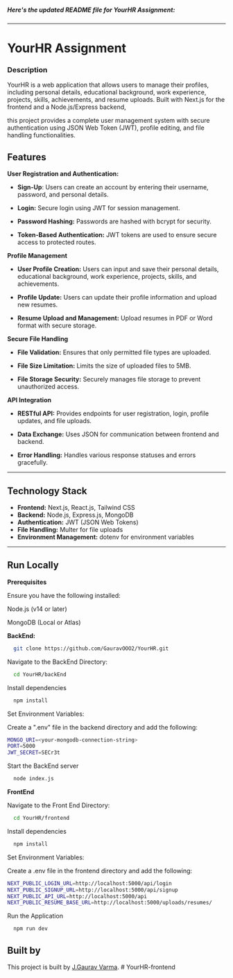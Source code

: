 
##### Here's the updated README file for YourHR Assignment:
---

# YourHR Assignment

### Description

YourHR is a web application that allows users to manage their profiles, including personal details, educational background, work experience, projects, skills, achievements, and resume uploads. Built with Next.js for the frontend and a Node.js/Express backend, 

this project provides a complete user management system with secure authentication using JSON Web Token (JWT), profile editing, and file handling functionalities.

## Features

  **User Registration and Authentication:**

* **Sign-Up**: Users can create an account by entering their username, password, and personal details.
* **Login:** Secure login using JWT for session management.

* **Password Hashing:** Passwords are hashed with bcrypt for security.

* **Token-Based Authentication:** JWT tokens are used to ensure secure access to protected routes.

**Profile Management**


* **User Profile Creation:** Users can input and save their personal details, educational background, work experience, projects, skills, and achievements.

* **Profile Update:** Users can update their profile information and upload new resumes.

* **Resume Upload and Management:** Upload resumes in PDF or Word format with secure storage.


**Secure File Handling**

* **File Validation:** Ensures that only permitted file types are uploaded.

* **File Size Limitation:** Limits the size of uploaded files to 5MB.

* **File Storage Security:** Securely manages file storage to prevent unauthorized access.

**API Integration**

* **RESTful API:** Provides endpoints for user registration, login, profile updates, and file uploads.

* **Data Exchange:** Uses JSON for communication between frontend and backend.

* **Error Handling:** Handles various response statuses and errors gracefully.

---

## Technology Stack

* **Frontend:** Next.js, React.js, Tailwind CSS
* **Backend:** Node.js, Express.js, MongoDB
* **Authentication:** JWT (JSON Web Tokens)
* **File Handling:** Multer for file uploads
* **Environment Management:** dotenv for environment variables


---


## Run Locally


**Prerequisites**

Ensure you have the following installed:

Node.js (v14 or later)

MongoDB (Local or Atlas)



**BackEnd:**

```bash
  git clone https://github.com/GauravOOO2/YourHR.git
```

Navigate to the BackEnd Directory:

```bash
  cd YourHR/backEnd

```

Install dependencies

```bash
  npm install
```

Set Environment Variables:

Create a ".env" file in the backend directory and add the following:
```bash
MONGO_URI=<your-mongodb-connection-string>
PORT=5000
JWT_SECRET=SECr3t

```
Start the BackEnd server 

```bash
  node index.js
```

**FrontEnd**

Navigate to the Front End Directory:

```bash
  cd YourHR/frontend

```

Install dependencies

```bash
  npm install
```

Set Environment Variables:

Create a .env file in the frontend directory and add the following:

```bash
NEXT_PUBLIC_LOGIN_URL=http://localhost:5000/api/login
NEXT_PUBLIC_SIGNUP_URL=http://localhost:5000/api/signup
NEXT_PUBLIC_API_URL=http://localhost:5000/api
NEXT_PUBLIC_RESUME_BASE_URL=http://localhost:5000/uploads/resumes/
```
Run the Application 

```bash
  npm run dev
```


## Built by

This project is built by [J.Gaurav Varma](https://github.com/GauravOOO2).
#   Y o u r H R - f r o n t e n d  
 